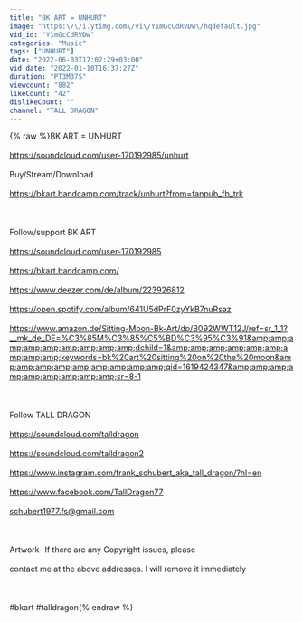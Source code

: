 ```yaml
---
title: "BK ART = UNHURT"
image: "https:\/\/i.ytimg.com\/vi\/Y1mGcCdRVDw\/hqdefault.jpg"
vid_id: "Y1mGcCdRVDw"
categories: "Music"
tags: ["UNHURT"]
date: "2022-06-03T17:02:29+03:00"
vid_date: "2022-01-10T16:37:27Z"
duration: "PT3M37S"
viewcount: "882"
likeCount: "42"
dislikeCount: ""
channel: "TALL DRAGON"
---
```

{% raw %}BK ART = UNHURT<br /><br /><a rel="nofollow" target="blank" href="https://soundcloud.com/user-170192985/unhurt">https://soundcloud.com/user-170192985/unhurt</a><br /><br />Buy/Stream/Download<br /><br /><a rel="nofollow" target="blank" href="https://bkart.bandcamp.com/track/unhurt?from=fanpub_fb_trk">https://bkart.bandcamp.com/track/unhurt?from=fanpub_fb_trk</a><br /><br /><br /><br />Follow/support BK ART<br /><br /><a rel="nofollow" target="blank" href="https://soundcloud.com/user-170192985">https://soundcloud.com/user-170192985</a><br /><br /><a rel="nofollow" target="blank" href="https://bkart.bandcamp.com/">https://bkart.bandcamp.com/</a><br /><br /><a rel="nofollow" target="blank" href="https://www.deezer.com/de/album/223926812">https://www.deezer.com/de/album/223926812</a><br /><br /><a rel="nofollow" target="blank" href="https://open.spotify.com/album/641U5dPrF0zyYkB7nuRsaz">https://open.spotify.com/album/641U5dPrF0zyYkB7nuRsaz</a><br /><br /><a rel="nofollow" target="blank" href="https://www.amazon.de/Sitting-Moon-Bk-Art/dp/B092WWT12J/ref=sr_1_1?__mk_de_DE=%C3%85M%C3%85%C5%BD%C3%95%C3%91&amp;amp;amp;amp;amp;amp;amp;amp;amp;dchild=1&amp;amp;amp;amp;amp;amp;amp;amp;amp;keywords=bk%20art%20sitting%20on%20the%20moon&amp;amp;amp;amp;amp;amp;amp;amp;amp;qid=1619424347&amp;amp;amp;amp;amp;amp;amp;amp;amp;sr=8-1">https://www.amazon.de/Sitting-Moon-Bk-Art/dp/B092WWT12J/ref=sr_1_1?__mk_de_DE=%C3%85M%C3%85%C5%BD%C3%95%C3%91&amp;amp;amp;amp;amp;amp;amp;amp;amp;dchild=1&amp;amp;amp;amp;amp;amp;amp;amp;amp;keywords=bk%20art%20sitting%20on%20the%20moon&amp;amp;amp;amp;amp;amp;amp;amp;amp;qid=1619424347&amp;amp;amp;amp;amp;amp;amp;amp;amp;sr=8-1</a><br /><br /><br /><br />Follow TALL DRAGON<br /><br /><a rel="nofollow" target="blank" href="https://soundcloud.com/talldragon">https://soundcloud.com/talldragon</a><br /><br /><a rel="nofollow" target="blank" href="https://soundcloud.com/talldragon2">https://soundcloud.com/talldragon2</a><br /><br /><a rel="nofollow" target="blank" href="https://www.instagram.com/frank_schubert_aka_tall_dragon/?hl=en">https://www.instagram.com/frank_schubert_aka_tall_dragon/?hl=en</a><br /><br /><a rel="nofollow" target="blank" href="https://www.facebook.com/TallDragon77">https://www.facebook.com/TallDragon77</a><br /><br />schubert1977.fs@gmail.com<br /><br /><br /><br />Artwork- If there are any Copyright issues, please <br /><br />contact me at the above addresses. I will remove it immediately<br /><br /><br /><br />#bkart #talldragon{% endraw %}
